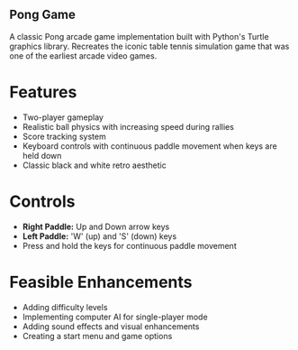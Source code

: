 ## Pong Game

A classic Pong arcade game implementation built with Python's Turtle graphics library. Recreates the iconic table tennis simulation game that was one of the earliest arcade video games.

# Features

- Two-player gameplay
- Realistic ball physics with increasing speed during rallies
- Score tracking system
- Keyboard controls with continuous paddle movement when keys are held down
- Classic black and white retro aesthetic

# Controls

- **Right Paddle:** Up and Down arrow keys
- **Left Paddle:** 'W' (up) and 'S' (down) keys
- Press and hold the keys for continuous paddle movement


# Feasible Enhancements

- Adding difficulty levels
- Implementing computer AI for single-player mode
- Adding sound effects and visual enhancements
- Creating a start menu and game options